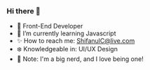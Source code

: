 ### Hi there 👋

<!--
**shifanul/shifanul** is a ✨ _special_ ✨ repository because its `README.md` (this file) appears on your GitHub profile.

Here are some ideas to get you started:

- 🔭 I’m currently working on ...
- 🌱 I’m currently learning ...
- 👯 I’m looking to collaborate on ...
- 🤔 I’m looking for help with ...
- 💬 Ask me about ...
- 📫 How to reach me: ...
- 😄 Pronouns: ...
- ⚡ Fun fact: ...
-->

- 💾 Front-End Developer
- 🎷  I’m currently learning Javascript
- ✨   How to reach me: ShifanulC@live.com
- ❄️    Knowledgeable in: UI/UX Design
- 🔋      Note: I'm a big nerd, and I love being one!
